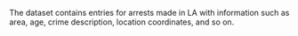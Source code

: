 The dataset contains entries for arrests made in LA with information such as area, age, crime description, location coordinates, and so on. 
